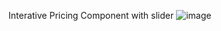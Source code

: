 Interative Pricing Component with slider
![image](https://github.com/user-attachments/assets/11cf1bc0-cd67-464f-bbdd-3f04cfc22ea3)
